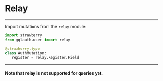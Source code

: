 # Relay

---

Import mutations from the ``relay`` module:

```python
import strawberry
from gqlauth.user import relay

@strawberry.type
class AuthMutation:
   register = relay.Register.Field
```
___

#### Note that relay is not supported for queries yet.
